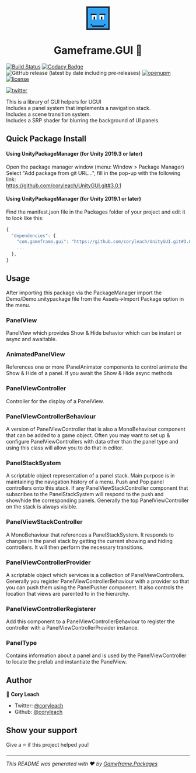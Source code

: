 <p align="center">
<img align="center" src="https://raw.githubusercontent.com/coryleach/UnityPackages/master/Documentation/GameframeFace.gif" />
</p>
<h1 align="center">Gameframe.GUI 👋</h1>

<!-- BADGE-START -->
[![Build Status](https://travis-ci.org/coryleach/UnityGUI.svg?branch=master)](https://travis-ci.org/coryleach/UnityGUI)
[![Codacy Badge](https://app.codacy.com/project/badge/Grade/325ed211df6d42b980b7cdbc9afe5eb7)](https://www.codacy.com/manual/coryleach/UnityGUI?utm_source=github.com&amp;utm_medium=referral&amp;utm_content=coryleach/UnityGUI&amp;utm_campaign=Badge_Grade)
![GitHub release (latest by date including pre-releases)](https://img.shields.io/github/v/release/coryleach/UnityGui?include_prereleases)
[![openupm](https://img.shields.io/npm/v/com.gameframe.gui?label=openupm&registry_uri=https://package.openupm.com)](https://openupm.com/packages/com.gameframe.gui/)
[![license](https://img.shields.io/github/license/coryleach/UnityGui)](https://github.com/coryleach/UnityGui/blob/master/LICENSE)

[![twitter](https://img.shields.io/twitter/follow/coryleach.svg?style=social)](https://twitter.com/coryleach)
<!-- BADGE-END -->

This is a library of GUI helpers for UGUI    
Includes a panel system that implements a navigation stack.    
Includes a scene transition system.    
Includes a SRP shader for blurring the background of UI panels.

## Quick Package Install

#### Using UnityPackageManager (for Unity 2019.3 or later)
Open the package manager window (menu: Window > Package Manager)<br/>
Select "Add package from git URL...", fill in the pop-up with the following link:<br/>
https://github.com/coryleach/UnityGUI.git#3.0.1<br/>

#### Using UnityPackageManager (for Unity 2019.1 or later)

Find the manifest.json file in the Packages folder of your project and edit it to look like this:
```js
{
  "dependencies": {
    "com.gameframe.gui": "https://github.com/coryleach/UnityGUI.git#3.0.1",
    ...
  },
}
```

<!-- DOC-START -->
<!--
Changes between 'DOC START' and 'DOC END' will not be modified by readme update scripts
-->

## Usage

After importing this package via the PackageManager import the Demo/Demo.unitypackage file from the Assets->Import Package option in the menu.

### PanelView
PanelView which provides Show & Hide behavior which can be instant or async and awaitable.

### AnimatedPanelView
References one or more IPanelAnimator components to control animate the Show & Hide of a panel. If you await the Show & Hide async methods

### PanelViewController
Controller for the display of a PanelView.

### PanelViewControllerBehaviour
A version of PanelViewController that is also a MonoBehaviour component that can be added to a game object.
Often you may want to set up & configure PanelViewControllers with data other than the panel type and using this class will allow you to do that in editor.

### PanelStackSystem
A scriptable object representation of a panel stack. Main purpose is in maintaining the navigation history of a menu. Push and Pop panel controllers onto this stack. If any PanelViewStackController component that subscribes to the PanelStackSystem will respond to the push and show/hide the corresponding panels. Generally the top PanelViewController on the stack is always visible.

### PanelViewStackController
A MonoBehaviour that references a PanelStackSystem. It responds to changes in the panel stack by getting the current showing and hiding controllers. It will then perform the necessary transitions.

### PanelViewControllerProvider
A scriptable object which services is a collection of PanelViewControllers. Generally you register PanelViewControllerBehaviour with a provider so that you can push them using the PanelPusher component. It also controls the location that views are parented to in the hierarchy.

### PanelViewControllerRegisterer
Add this component to a PanelViewControllerBehaviour to register the controller with a PanelViewControllerProvider instance.

### PanelType
Contains information about a panel and is used by the PanelViewController to locate the prefab and instantiate the PanelView.

<!-- DOC-END -->

## Author

👤 **Cory Leach**

* Twitter: [@coryleach](https://twitter.com/coryleach)
* Github: [@coryleach](https://github.com/coryleach)


## Show your support
Give a ⭐️ if this project helped you!


***
_This README was generated with ❤️ by [Gameframe.Packages](https://github.com/coryleach/unitypackages)_
